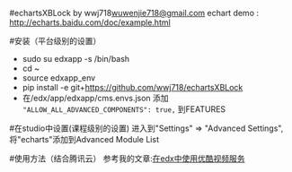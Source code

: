 #echartsXBLock by wwj718<wuwenjie718@gmail.com>
echart demo : <http://echarts.baidu.com/doc/example.html>

#安装（平台级别的设置）
*  sudo su edxapp -s /bin/bash
*  cd ~
*  source edxapp_env
*  pip install -e git+https://github.com/wwj718/echartsXBLock
*  在/edx/app/edxapp/cms.envs.json 添加 `"ALLOW_ALL_ADVANCED_COMPONENTS": true,` 到FEATURES

#在studio中设置(课程级别的设置)
进入到"Settings" ⇒ "Advanced Settings",将"echarts"添加到Advanced Module List

#使用方法（结合腾讯云）
参考我的文章:[在edx中使用优酷视频服务]()
